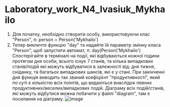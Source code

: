 # Laboratory_work_N4_Ivasiuk_Mykhailo
1) Для початку, необхідно створити особу, використовуючи клас "Person", п: person = Person('Mykhailo')
2) Тепер викличте функцію "day" та надайте їй параметр змінну класа "Person", щоб запустити автомат, п: day(Person('Mykhailo')
Спостерігайте в терміналі на події, які відбуваються кожної години протягом дня особи, всього існує 7 станів, 
  та кілька випадкових станів/подій які можуть відбуватися в залежності від: дня тижня, сніданку, та багатьох випадкових шансів,
  які є у стані. При закінченні дня функція виводить так званий коефіцієнт "продуктивності", який по суті є кількістю всіх поінтів,
  що видаються внаслідок певних продуктивних/веселих/випадкових подій.
Діаграму всіх подій/станів, які можуть відбутися можна побачити у файлі "diagram", там є посилання на діаграму.
![image](https://github.com/Fenix125/Laboratory_work_N4_Ivasiuk_Mykhailo/assets/149311187/1a271e0c-341f-4fb9-b03a-47d2d6c64aee)

